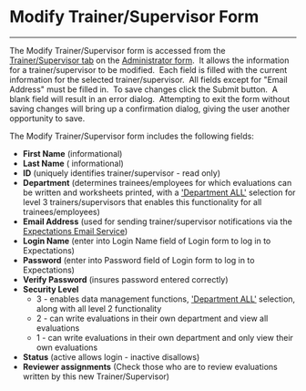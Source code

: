 # Modify Trainer/Supervisor     Form 
-----

The Modify Trainer/Supervisor form is accessed from the
[Trainer/Supervisor tab](<7dgw.md>) on the [Administrator form](<7df4.md>).&nbsp; It allows the information for a trainer/supervisor to 
be modified.&nbsp; Each field is filled with the current information for the selected 
trainer/supervisor.&nbsp; All fields except for "Email Address" must be filled in.&nbsp; To save changes click the 
Submit button.&nbsp; A blank field will result in an error dialog.&nbsp; Attempting to 
exit the form without saving changes will bring up a confirmation dialog, giving 
the user another opportunity to save.

The Modify Trainer/Supervisor form includes the following fields:

- **First Name** (informational)
- **Last Name** ( informational)
- **ID** (uniquely identifies trainer/supervisor - read only)
- **Department** (determines trainees/employees for which evaluations can 
  be written and worksheets printed, with a ['Department ALL'](<7mls.md>) selection for level 3 trainers/supervisors that enables this functionality for all trainees/employees)
- **Email Address** (used for sending trainer/supervisor notifications via the [Expectations Email Service](<emailguide.md>))
- **Login Name** (enter into Login Name field of Login form to log in to 
  Expectations)
- **Password** (enter into Password field of Login form to log in to 
  Expectations)
- **Verify Password** (insures password entered correctly)
- **Security Level**
    - 3 - enables data management functions, ['Department ALL'](<7mls.md>) selection, along with all level 2 functionality
    - 2 - can write evaluations in their own department and view all evaluations
    - 1 - can write evaluations in their own department and only view their own evaluations
- **Status** (active allows login - inactive disallows)
- **Reviewer assignments** (Check those who are to review evaluations 
  written by this new Trainer/Supervisor)